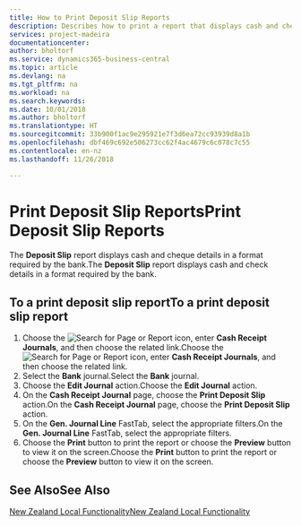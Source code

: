 ```yaml
---
title: How to Print Deposit Slip Reports
description: Describes how to print a report that displays cash and cheque details in a format required by the bank.
services: project-madeira
documentationcenter: 
author: bholtorf
ms.service: dynamics365-business-central
ms.topic: article
ms.devlang: na
ms.tgt_pltfrm: na
ms.workload: na
ms.search.keywords: 
ms.date: 10/01/2018
ms.author: bholtorf
ms.translationtype: HT
ms.sourcegitcommit: 33b900f1ac9e295921e7f3d6ea72cc93939d8a1b
ms.openlocfilehash: dbf469c692e506273cc62f4ac4679c6c078c7c55
ms.contentlocale: en-nz
ms.lasthandoff: 11/26/2018

---
```

# <a name="print-deposit-slip-reports"></a><span data-ttu-id="2a312-103">Print Deposit Slip Reports</span><span class="sxs-lookup"><span data-stu-id="2a312-103">Print Deposit Slip Reports</span></span>
<span data-ttu-id="2a312-104">The **Deposit Slip** report displays cash and cheque details in a format required by the bank.</span><span class="sxs-lookup"><span data-stu-id="2a312-104">The **Deposit Slip** report displays cash and check details in a format required by the bank.</span></span>  

## <a name="to-a-print-deposit-slip-report"></a><span data-ttu-id="2a312-105">To a print deposit slip report</span><span class="sxs-lookup"><span data-stu-id="2a312-105">To a print deposit slip report</span></span>  
1.  <span data-ttu-id="2a312-106">Choose the ![Search for Page or Report](../../media/ui-search/search_small.png "Search for Page or Report icon") icon, enter **Cash Receipt Journals**, and then choose the related link.</span><span class="sxs-lookup"><span data-stu-id="2a312-106">Choose the ![Search for Page or Report](../../media/ui-search/search_small.png "Search for Page or Report icon") icon, enter **Cash Receipt Journals**, and then choose the related link.</span></span>  
2.  <span data-ttu-id="2a312-107">Select the **Bank** journal.</span><span class="sxs-lookup"><span data-stu-id="2a312-107">Select the **Bank** journal.</span></span>  
3.  <span data-ttu-id="2a312-108">Choose the **Edit Journal** action.</span><span class="sxs-lookup"><span data-stu-id="2a312-108">Choose the **Edit Journal** action.</span></span>  
4.  <span data-ttu-id="2a312-109">On the **Cash Receipt Journal** page, choose the **Print Deposit Slip** action.</span><span class="sxs-lookup"><span data-stu-id="2a312-109">On the **Cash Receipt Journal** page, choose the **Print Deposit Slip** action.</span></span>  
5.  <span data-ttu-id="2a312-110">On the **Gen. Journal Line** FastTab, select the appropriate filters.</span><span class="sxs-lookup"><span data-stu-id="2a312-110">On the **Gen. Journal Line** FastTab, select the appropriate filters.</span></span>  
6.  <span data-ttu-id="2a312-111">Choose the **Print** button to print the report or choose the **Preview** button to view it on the screen.</span><span class="sxs-lookup"><span data-stu-id="2a312-111">Choose the **Print** button to print the report or choose the **Preview** button to view it on the screen.</span></span>  

## <a name="see-also"></a><span data-ttu-id="2a312-112">See Also</span><span class="sxs-lookup"><span data-stu-id="2a312-112">See Also</span></span>  
[<span data-ttu-id="2a312-113">New Zealand Local Functionality</span><span class="sxs-lookup"><span data-stu-id="2a312-113">New Zealand Local Functionality</span></span>](new-zealand-local-functionality.md)

